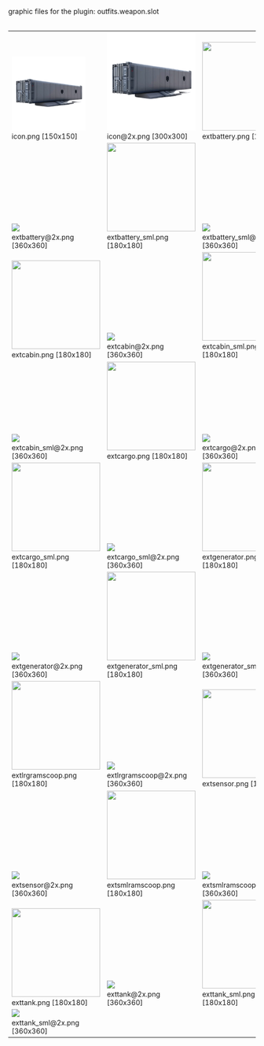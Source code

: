 graphic files for the plugin: outfits.weapon.slot<br>
<br>
<table>
	<tr valign="bottom">
		<td><a href="https://github.com/zuckung/endless-sky-plugins/blob/main/myplugins/outfits.weapon.slot/icon.png"><img src="https://raw.githubusercontent.com/zuckung/endless-sky-plugins/refs/heads/main/myplugins/outfits.weapon.slot/icon.png" width="150" height="150"></a><br>
		icon.png [150x150]</td>
		<td><a href="https://github.com/zuckung/endless-sky-plugins/blob/main/myplugins/outfits.weapon.slot/icon@2x.png"><img src="https://raw.githubusercontent.com/zuckung/endless-sky-plugins/refs/heads/main/myplugins/outfits.weapon.slot/icon@2x.png" height="200"></a><br>
		icon@2x.png [300x300]</td>
		<td><a href="https://github.com/zuckung/endless-sky-plugins/blob/main/myplugins/outfits.weapon.slot/images/outfit/extbattery.png"><img src="https://raw.githubusercontent.com/zuckung/endless-sky-plugins/refs/heads/main/myplugins/outfits.weapon.slot/images/outfit/extbattery.png" width="180" height="180"></a><br>
		extbattery.png [180x180]</td>
	</tr>
	<tr valign="bottom">
		<td><a href="https://github.com/zuckung/endless-sky-plugins/blob/main/myplugins/outfits.weapon.slot/images/outfit/extbattery@2x.png"><img src="https://raw.githubusercontent.com/zuckung/endless-sky-plugins/refs/heads/main/myplugins/outfits.weapon.slot/images/outfit/extbattery@2x.png" height="200"></a><br>
		extbattery@2x.png [360x360]</td>
		<td><a href="https://github.com/zuckung/endless-sky-plugins/blob/main/myplugins/outfits.weapon.slot/images/outfit/extbattery_sml.png"><img src="https://raw.githubusercontent.com/zuckung/endless-sky-plugins/refs/heads/main/myplugins/outfits.weapon.slot/images/outfit/extbattery_sml.png" width="180" height="180"></a><br>
		extbattery_sml.png [180x180]</td>
		<td><a href="https://github.com/zuckung/endless-sky-plugins/blob/main/myplugins/outfits.weapon.slot/images/outfit/extbattery_sml@2x.png"><img src="https://raw.githubusercontent.com/zuckung/endless-sky-plugins/refs/heads/main/myplugins/outfits.weapon.slot/images/outfit/extbattery_sml@2x.png" height="200"></a><br>
		extbattery_sml@2x.png [360x360]</td>
	</tr>
	<tr valign="bottom">
		<td><a href="https://github.com/zuckung/endless-sky-plugins/blob/main/myplugins/outfits.weapon.slot/images/outfit/extcabin.png"><img src="https://raw.githubusercontent.com/zuckung/endless-sky-plugins/refs/heads/main/myplugins/outfits.weapon.slot/images/outfit/extcabin.png" width="180" height="180"></a><br>
		extcabin.png [180x180]</td>
		<td><a href="https://github.com/zuckung/endless-sky-plugins/blob/main/myplugins/outfits.weapon.slot/images/outfit/extcabin@2x.png"><img src="https://raw.githubusercontent.com/zuckung/endless-sky-plugins/refs/heads/main/myplugins/outfits.weapon.slot/images/outfit/extcabin@2x.png" height="200"></a><br>
		extcabin@2x.png [360x360]</td>
		<td><a href="https://github.com/zuckung/endless-sky-plugins/blob/main/myplugins/outfits.weapon.slot/images/outfit/extcabin_sml.png"><img src="https://raw.githubusercontent.com/zuckung/endless-sky-plugins/refs/heads/main/myplugins/outfits.weapon.slot/images/outfit/extcabin_sml.png" width="180" height="180"></a><br>
		extcabin_sml.png [180x180]</td>
	</tr>
	<tr valign="bottom">
		<td><a href="https://github.com/zuckung/endless-sky-plugins/blob/main/myplugins/outfits.weapon.slot/images/outfit/extcabin_sml@2x.png"><img src="https://raw.githubusercontent.com/zuckung/endless-sky-plugins/refs/heads/main/myplugins/outfits.weapon.slot/images/outfit/extcabin_sml@2x.png" height="200"></a><br>
		extcabin_sml@2x.png [360x360]</td>
		<td><a href="https://github.com/zuckung/endless-sky-plugins/blob/main/myplugins/outfits.weapon.slot/images/outfit/extcargo.png"><img src="https://raw.githubusercontent.com/zuckung/endless-sky-plugins/refs/heads/main/myplugins/outfits.weapon.slot/images/outfit/extcargo.png" width="180" height="180"></a><br>
		extcargo.png [180x180]</td>
		<td><a href="https://github.com/zuckung/endless-sky-plugins/blob/main/myplugins/outfits.weapon.slot/images/outfit/extcargo@2x.png"><img src="https://raw.githubusercontent.com/zuckung/endless-sky-plugins/refs/heads/main/myplugins/outfits.weapon.slot/images/outfit/extcargo@2x.png" height="200"></a><br>
		extcargo@2x.png [360x360]</td>
	</tr>
	<tr valign="bottom">
		<td><a href="https://github.com/zuckung/endless-sky-plugins/blob/main/myplugins/outfits.weapon.slot/images/outfit/extcargo_sml.png"><img src="https://raw.githubusercontent.com/zuckung/endless-sky-plugins/refs/heads/main/myplugins/outfits.weapon.slot/images/outfit/extcargo_sml.png" width="180" height="180"></a><br>
		extcargo_sml.png [180x180]</td>
		<td><a href="https://github.com/zuckung/endless-sky-plugins/blob/main/myplugins/outfits.weapon.slot/images/outfit/extcargo_sml@2x.png"><img src="https://raw.githubusercontent.com/zuckung/endless-sky-plugins/refs/heads/main/myplugins/outfits.weapon.slot/images/outfit/extcargo_sml@2x.png" height="200"></a><br>
		extcargo_sml@2x.png [360x360]</td>
		<td><a href="https://github.com/zuckung/endless-sky-plugins/blob/main/myplugins/outfits.weapon.slot/images/outfit/extgenerator.png"><img src="https://raw.githubusercontent.com/zuckung/endless-sky-plugins/refs/heads/main/myplugins/outfits.weapon.slot/images/outfit/extgenerator.png" width="180" height="180"></a><br>
		extgenerator.png [180x180]</td>
	</tr>
	<tr valign="bottom">
		<td><a href="https://github.com/zuckung/endless-sky-plugins/blob/main/myplugins/outfits.weapon.slot/images/outfit/extgenerator@2x.png"><img src="https://raw.githubusercontent.com/zuckung/endless-sky-plugins/refs/heads/main/myplugins/outfits.weapon.slot/images/outfit/extgenerator@2x.png" height="200"></a><br>
		extgenerator@2x.png [360x360]</td>
		<td><a href="https://github.com/zuckung/endless-sky-plugins/blob/main/myplugins/outfits.weapon.slot/images/outfit/extgenerator_sml.png"><img src="https://raw.githubusercontent.com/zuckung/endless-sky-plugins/refs/heads/main/myplugins/outfits.weapon.slot/images/outfit/extgenerator_sml.png" width="180" height="180"></a><br>
		extgenerator_sml.png [180x180]</td>
		<td><a href="https://github.com/zuckung/endless-sky-plugins/blob/main/myplugins/outfits.weapon.slot/images/outfit/extgenerator_sml@2x.png"><img src="https://raw.githubusercontent.com/zuckung/endless-sky-plugins/refs/heads/main/myplugins/outfits.weapon.slot/images/outfit/extgenerator_sml@2x.png" height="200"></a><br>
		extgenerator_sml@2x.png [360x360]</td>
	</tr>
	<tr valign="bottom">
		<td><a href="https://github.com/zuckung/endless-sky-plugins/blob/main/myplugins/outfits.weapon.slot/images/outfit/extlrgramscoop.png"><img src="https://raw.githubusercontent.com/zuckung/endless-sky-plugins/refs/heads/main/myplugins/outfits.weapon.slot/images/outfit/extlrgramscoop.png" width="180" height="180"></a><br>
		extlrgramscoop.png [180x180]</td>
		<td><a href="https://github.com/zuckung/endless-sky-plugins/blob/main/myplugins/outfits.weapon.slot/images/outfit/extlrgramscoop@2x.png"><img src="https://raw.githubusercontent.com/zuckung/endless-sky-plugins/refs/heads/main/myplugins/outfits.weapon.slot/images/outfit/extlrgramscoop@2x.png" height="200"></a><br>
		extlrgramscoop@2x.png [360x360]</td>
		<td><a href="https://github.com/zuckung/endless-sky-plugins/blob/main/myplugins/outfits.weapon.slot/images/outfit/extsensor.png"><img src="https://raw.githubusercontent.com/zuckung/endless-sky-plugins/refs/heads/main/myplugins/outfits.weapon.slot/images/outfit/extsensor.png" width="180" height="180"></a><br>
		extsensor.png [180x180]</td>
	</tr>
	<tr valign="bottom">
		<td><a href="https://github.com/zuckung/endless-sky-plugins/blob/main/myplugins/outfits.weapon.slot/images/outfit/extsensor@2x.png"><img src="https://raw.githubusercontent.com/zuckung/endless-sky-plugins/refs/heads/main/myplugins/outfits.weapon.slot/images/outfit/extsensor@2x.png" height="200"></a><br>
		extsensor@2x.png [360x360]</td>
		<td><a href="https://github.com/zuckung/endless-sky-plugins/blob/main/myplugins/outfits.weapon.slot/images/outfit/extsmlramscoop.png"><img src="https://raw.githubusercontent.com/zuckung/endless-sky-plugins/refs/heads/main/myplugins/outfits.weapon.slot/images/outfit/extsmlramscoop.png" width="180" height="180"></a><br>
		extsmlramscoop.png [180x180]</td>
		<td><a href="https://github.com/zuckung/endless-sky-plugins/blob/main/myplugins/outfits.weapon.slot/images/outfit/extsmlramscoop@2x.png"><img src="https://raw.githubusercontent.com/zuckung/endless-sky-plugins/refs/heads/main/myplugins/outfits.weapon.slot/images/outfit/extsmlramscoop@2x.png" height="200"></a><br>
		extsmlramscoop@2x.png [360x360]</td>
	</tr>
	<tr valign="bottom">
		<td><a href="https://github.com/zuckung/endless-sky-plugins/blob/main/myplugins/outfits.weapon.slot/images/outfit/exttank.png"><img src="https://raw.githubusercontent.com/zuckung/endless-sky-plugins/refs/heads/main/myplugins/outfits.weapon.slot/images/outfit/exttank.png" width="180" height="180"></a><br>
		exttank.png [180x180]</td>
		<td><a href="https://github.com/zuckung/endless-sky-plugins/blob/main/myplugins/outfits.weapon.slot/images/outfit/exttank@2x.png"><img src="https://raw.githubusercontent.com/zuckung/endless-sky-plugins/refs/heads/main/myplugins/outfits.weapon.slot/images/outfit/exttank@2x.png" height="200"></a><br>
		exttank@2x.png [360x360]</td>
		<td><a href="https://github.com/zuckung/endless-sky-plugins/blob/main/myplugins/outfits.weapon.slot/images/outfit/exttank_sml.png"><img src="https://raw.githubusercontent.com/zuckung/endless-sky-plugins/refs/heads/main/myplugins/outfits.weapon.slot/images/outfit/exttank_sml.png" width="180" height="180"></a><br>
		exttank_sml.png [180x180]</td>
	</tr>
	<tr valign="bottom">
		<td><a href="https://github.com/zuckung/endless-sky-plugins/blob/main/myplugins/outfits.weapon.slot/images/outfit/exttank_sml@2x.png"><img src="https://raw.githubusercontent.com/zuckung/endless-sky-plugins/refs/heads/main/myplugins/outfits.weapon.slot/images/outfit/exttank_sml@2x.png" height="200"></a><br>
		exttank_sml@2x.png [360x360]</td>
		<td></td>
		<td></td>
	</tr>
</table>
